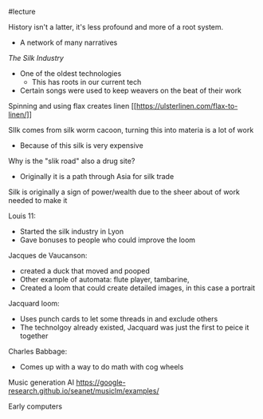 #lecture

History isn't a latter, it's less profound and more of a root system.
- A network of many narratives

*The Silk Industry*
- One of the oldest technologies
	- This has roots in our current tech
- Certain songs were used to keep weavers on the beat of their work

Spinning and using flax creates linen
	[[https://ulsterlinen.com/flax-to-linen/]]

SIlk comes from silk worm cacoon, turning this into materia is a lot of work
- Because of this silk is very expensive

Why is the "slik road" also a drug site?
- Originally it is a path through Asia for silk trade

Silk is originally a sign of power/wealth due to the sheer about of work needed to make it

Louis 11:
- Started the silk industry in Lyon
- Gave bonuses to people who could improve the loom

Jacques de Vaucanson:
- created a duck that moved and pooped
- Other example of automata: flute player, tambarine, 
- Created a loom that could create detailed images, in this case a portrait

Jacquard loom: 
- Uses punch cards to let some threads in and exclude others
- The technolgoy already existed, Jacquard was just the first to peice it together

Charles Babbage:
- Comes up with a way to do math with cog wheels

Music generation AI
https://google-research.github.io/seanet/musiclm/examples/


Early computers 
